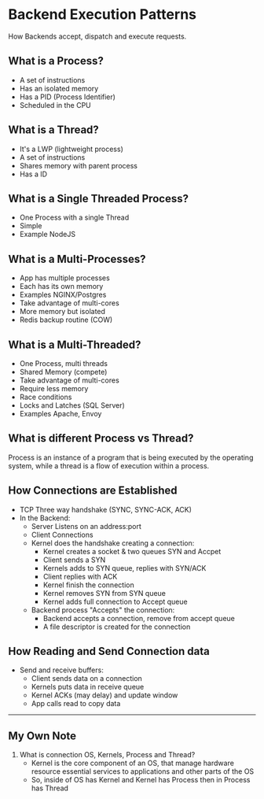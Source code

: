 # Backend Execution Patterns
How Backends accept, dispatch and execute requests.

## What is a Process?
- A set of instructions
- Has an isolated memory
- Has a PID (Process Identifier)
- Scheduled in the CPU

## What is a Thread?
- It's a LWP (lightweight process)
- A set of instructions
- Shares memory with parent process
- Has a ID

## What is a Single Threaded Process?
- One Process with a single Thread
- Simple
- Example NodeJS

## What is a Multi-Processes?
- App has multiple processes
- Each has its own memory
- Examples NGINX/Postgres
- Take advantage of multi-cores
- More memory but isolated
- Redis backup routine (COW)

## What is a Multi-Threaded?
- One Process, multi threads
- Shared Memory (compete)
- Take advantage of multi-cores
- Require less memory
- Race conditions
- Locks and Latches (SQL Server)
- Examples Apache, Envoy

## What is different Process vs Thread?
Process is an instance of a program that is being executed by the operating system, while a thread is a flow of execution within a process.

## How Connections are Established
- TCP Three way handshake (SYNC, SYNC-ACK, ACK)
- In the Backend:
    - Server Listens on an address:port
    - Client Connections
    - Kernel does the handshake creating a connection:
        - Kernel creates a socket & two queues SYN and Accpet
        - Client sends a SYN
        - Kernels adds to SYN queue, replies with SYN/ACK
        - Client replies with ACK
        - Kernel finish the connection
        - Kernel removes SYN from SYN queue
        - Kernel adds full connection to Accept queue
    - Backend process "Accepts" the connection:
        - Backend accepts a connection, remove from accept queue
        - A file descriptor is created for the connection

## How Reading and Send Connection data
- Send and receive buffers:
    - Client sends data on a connection
    - Kernels puts data in receive queue
    - Kernel ACKs (may delay) and update window
    - App calls read to copy data


---
## My Own Note
1. What is connection OS, Kernels, Process and Thread?
    - Kernel is the core component of an OS, that manage hardware resource essential services to applications and other parts of the OS
    - So, inside of OS has Kernel and Kernel has Process then in Process has Thread

